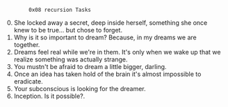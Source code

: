 			0x08 recursion Tasks
0. She locked away a secret, deep inside herself, something she once knew to be true... but chose to forget.
1. Why is it so important to dream? Because, in my dreams we are together.
2. Dreams feel real while we're in them. It's only when we wake up that we realize something was actually strange.
3. You mustn't be afraid to dream a little bigger, darling.
4. Once an idea has taken hold of the brain it's almost impossible to eradicate.
5. Your subconscious is looking for the dreamer.
6. Inception. Is it possible?.
